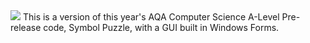 <html><img src="https://i.imgur.com/W0bOdSB.png" /img></html>
This is a version of this year's AQA Computer Science A-Level Pre-release code, Symbol Puzzle, with a GUI built in Windows Forms.

